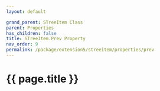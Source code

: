 ```yaml
---
layout: default

grand_parent: STreeItem Class
parent: Properties
has_children: false
title: STreeItem.Prev Property
nav_order: 9
permalink: /package/extension5/streeitem/properties/prev
---
```

# {{ page.title }}
